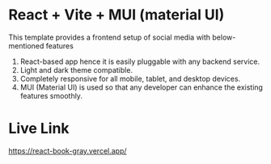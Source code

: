 # React + Vite + MUI (material UI)

This template provides a frontend setup of social media with below-mentioned features

1. React-based app hence it is easily pluggable with any backend service.
2. Light and dark theme compatible.
3. Completely responsive for all mobile, tablet, and desktop devices.
4. MUI (Material UI) is used so that any developer can enhance the existing features smoothly.


# Live Link
https://react-book-gray.vercel.app/
